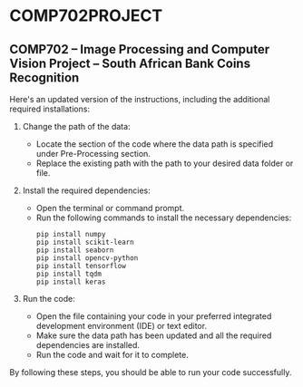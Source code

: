 # COMP702PROJECT
## COMP702 – Image Processing and Computer Vision Project – South African Bank Coins Recognition

Here's an updated version of the instructions, including the additional required installations:

1. Change the path of the data:
   - Locate the section of the code where the data path is specified under Pre-Processing section.
   - Replace the existing path with the path to your desired data folder or file.

2. Install the required dependencies:
   - Open the terminal or command prompt.
   - Run the following commands to install the necessary dependencies:
     ```
     pip install numpy
     pip install scikit-learn
     pip install seaborn
     pip install opencv-python
     pip install tensorflow
     pip install tqdm
     pip install keras
     ```
3. Run the code:
   - Open the file containing your code in your preferred integrated development environment (IDE) or text editor.
   - Make sure the data path has been updated and all the required dependencies are installed.
   - Run the code and wait for it to complete.

By following these steps, you should be able to run your code successfully.
